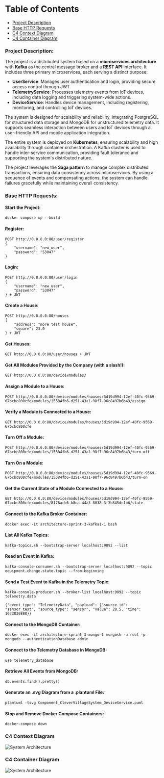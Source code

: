 # Table of Contents
- [Project Description](#project-description)
- [Base HTTP Requests](#base-http-requests)
- [C4 Context Diagram](#c4-context-diagram)
- [C4 Container Diagram](#c4-container-diagram)

### Project Description:
The project is a distributed system based on a **microservices architecture** with **Kafka** as the central message broker 
and a **REST API** interface. It includes three primary microservices, each serving a distinct purpose:

- **UserService**: Manages user authentication and login, providing secure access control through JWT.
- **TelemetryService**: Processes telemetry events from IoT devices, including data logging and triggering system-wide actions.
- **DeviceService**: Handles device management, including registering, monitoring, and controlling IoT devices.

The system is designed for scalability and reliability, integrating PostgreSQL for structured data storage 
and MongoDB for unstructured telemetry data. It supports seamless interaction between users and IoT devices through
a user-friendly API and mobile application integration.

The entire system is deployed on **Kubernetes**, ensuring scalability and high availability through container orchestration. 
A Kafka cluster is used to handle inter-service communication, providing fault tolerance and supporting the system's distributed nature.

The project leverages the **Saga pattern** to manage complex distributed transactions, ensuring data consistency across microservices. 
By using a sequence of events and compensating actions, the system can handle failures gracefully while maintaining overall consistency.

### Base HTTP Requests:
#### Start the Project:
```
docker compose up --build
```

#### Register:
```
POST http://0.0.0.0:80/user/register
{
    "username": "new_user",
    "password": "53047"
}
```

#### Login:
```
POST http://0.0.0.0:80/user/login
{
    "username": "new_user",
    "password": "53047"
} + JWT
```

#### Create a House:
```
POST http://0.0.0.0:80/houses
{
    "address": "more test house",
    "square": 23.0
} + JWT
```

#### Get Houses:
```
GET http://0.0.0.0:80/user/houses + JWT
```

#### Get All Modules Provided by the Company (with a slash!):
```
GET http://0.0.0.0:80/device/modules/
```

#### Assign a Module to a House:
```
POST http://0.0.0.0:80/device/modules/houses/5d19d994-12ef-40fc-9569-67bcbc800cfe/modules/15584fb6-d251-43a1-98f7-96c8497b6b43/assign
```

#### Verify a Module is Connected to a House:
```
GET http://0.0.0.0:80/device/modules/houses/5d19d994-12ef-40fc-9569-67bcbc800cfe
```

#### Turn Off a Module:
```
POST http://0.0.0.0:80/device/modules/houses/5d19d994-12ef-40fc-9569-67bcbc800cfe/modules/15584fb6-d251-43a1-98f7-96c8497b6b43/turn-off
```

#### Turn On a Module:
```
POST http://0.0.0.0:80/device/modules/houses/5d19d994-12ef-40fc-9569-67bcbc800cfe/modules/15584fb6-d251-43a1-98f7-96c8497b6b43/turn-on
```

#### Get the Current State of a Module Connected to a House:
```
GET http://0.0.0.0:80/device/modules/houses/5d19d994-12ef-40fc-9569-67bcbc800cfe/modules/8176acb6-b8ca-44a3-8038-3f3b845dc1b6/state
```

#### Connect to the Kafka Broker Container:
```
docker exec -it architecture-sprint-3-kafka1-1 bash
```

#### List All Kafka Topics:
```
kafka-topics.sh --bootstrap-server localhost:9092 --list
```

#### Read an Event in Kafka:
```
kafka-console-consumer.sh --bootstrap-server localhost:9092 --topic equipment.change.state.topic --from-beginning
```

#### Send a Test Event to Kafka in the Telemetry Topic:
```
kafka-console-producer.sh --broker-list localhost:9092 --topic telemetry.data

{"event_type": "TelemetryData", "payload": {"source_id": "sensor_test", "source_type": "sensor", "value": 28.5, "time": 1633036888}}
```

#### Connect to the MongoDB Container:
```
docker exec -it architecture-sprint-3-mongo-1 mongosh -u root -p mongodb --authenticationDatabase admin
```

#### Connect to the Telemetry Database in MongoDB:
```
use telemetry_database
```

#### Retrieve All Events from MongoDB:
```
db.events.find().pretty()
```

#### Generate an .svg Diagram from a .plantuml File:
```
plantuml -tsvg Component_CleverVillageSystem_DeviceService.puml
```

#### Stop and Remove Docker Compose Containers:
```
docker-compose down
```

### C4 Context Diagram
![System Architecture](./Context_CleverVillageSystem.svg)

### C4 Container Diagram
![System Architecture](./Container_CleverVillageSystem.svg)
